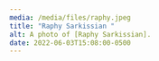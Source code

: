 ```yaml
---
media: /media/files/raphy.jpeg
title: "Raphy Sarkissian "
alt: A photo of [Raphy Sarkissian].
date: 2022-06-03T15:08:00-0500
---
```

